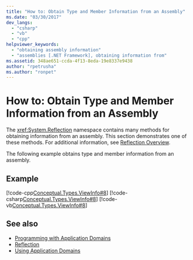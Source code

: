 ```yaml
---
title: "How to: Obtain Type and Member Information from an Assembly"
ms.date: "03/30/2017"
dev_langs: 
  - "csharp"
  - "vb"
  - "cpp"
helpviewer_keywords: 
  - "obtaining assembly information"
  - "assemblies [.NET Framework], obtaining information from"
ms.assetid: 348ae651-ccda-4f13-8eda-19e8337e9438
author: "rpetrusha"
ms.author: "ronpet"
---
```

# How to: Obtain Type and Member Information from an Assembly
The <xref:System.Reflection> namespace contains many methods for obtaining information from an assembly. This section demonstrates one of these methods. For additional information, see [Reflection Overview](../../../docs/framework/reflection-and-codedom/reflection.md).  
  
 The following example obtains type and member information from an assembly.  
  
## Example  
 [!code-cpp[Conceptual.Types.ViewInfo#8](../../../samples/snippets/cpp/VS_Snippets_CLR/conceptual.types.viewinfo/cpp/source6.cpp#8)]
 [!code-csharp[Conceptual.Types.ViewInfo#8](../../../samples/snippets/csharp/VS_Snippets_CLR/conceptual.types.viewinfo/cs/source6.cs#8)]
 [!code-vb[Conceptual.Types.ViewInfo#8](../../../samples/snippets/visualbasic/VS_Snippets_CLR/conceptual.types.viewinfo/vb/source6.vb#8)]  
  
## See also

- [Programming with Application Domains](./application-domains.md#programming-with-application-domains)
- [Reflection](../../../docs/framework/reflection-and-codedom/reflection.md)
- [Using Application Domains](../../../docs/framework/app-domains/use.md)
